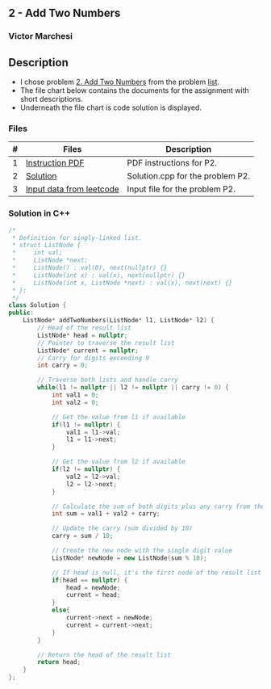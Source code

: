 ## 2 - Add Two Numbers
### Victor Marchesi

## Description

- I chose problem [2. Add Two Numbers](https://leetcode.com/problems/add-two-numbers/description/) from the problem [list](https://github.com/rugbyprof/4883-Programming_Techniques/tree/master/Assignments/05-A05).
- The file chart below contains the documents for the assignment with short descriptions.
- Underneath the file chart is code solution is displayed.

### Files

|   #   | Files    | Description                      |
| :---: | -------- | -------------------------------- |
|  1  | [Instruction PDF](./P2.pdf) | PDF instructions for P2. |
|  2  | [Solution](./solution.cpp) | Solution.cpp for the problem P2. |
|  3  | [Input data from leetcode](./input.txt) | Input file for the problem P2. |

### Solution in C++
```c++
/*
 * Definition for singly-linked list.
 * struct ListNode {
 *     int val;
 *     ListNode *next;
 *     ListNode() : val(0), next(nullptr) {}
 *     ListNode(int x) : val(x), next(nullptr) {}
 *     ListNode(int x, ListNode *next) : val(x), next(next) {}
 * };
 */
class Solution {
public:
    ListNode* addTwoNumbers(ListNode* l1, ListNode* l2) {
        // Head of the result list
        ListNode* head = nullptr;
        // Pointer to traverse the result list
        ListNode* current = nullptr;
        // Carry for digits exceeding 9
        int carry = 0;

        // Traverse both lists and handle carry
        while(l1 != nullptr || l2 != nullptr || carry != 0) {
            int val1 = 0;
            int val2 = 0;

            // Get the value from l1 if available
            if(l1 != nullptr) {
                val1 = l1->val;
                l1 = l1->next;
            }

            // Get the value from l2 if available
            if(l2 != nullptr) {
                val2 = l2->val;
                l2 = l2->next;
            }

            // Calculate the sum of both digits plus any carry from the previous step
            int sum = val1 + val2 + carry;

            // Update the carry (sum divided by 10)
            carry = sum / 10;

            // Create the new node with the single digit value
            ListNode* newNode = new ListNode(sum % 10);

            // If head is null, it's the first node of the result list
            if(head == nullptr) {
                head = newNode;
                current = head;
            }
            else{
                current->next = newNode;
                current = current->next;
            }
        }

        // Return the head of the result list
        return head;
    }
};
